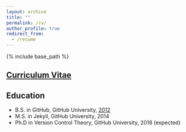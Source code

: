 ```yaml
---
layout: archive
title: ""
permalink: /cv/
author_profile: true
redirect_from:
  - /resume
---
```


{% include base_path %}

[Curriculum Vitae](/files/CV_Wang_201903.pdf)
------

Education
------
* B.S. in GitHub, GitHub University, [2012](/files/CV_Wang_201903.pdf)
* M.S. in Jekyll, GitHub University, 2014
* Ph.D in Version Control Theory, GitHub University, 2018 (expected)

